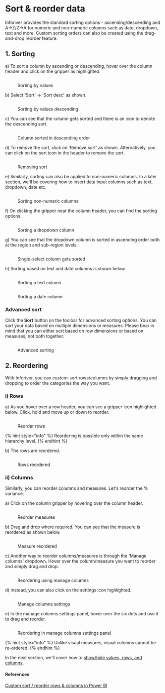 # Sort & reorder data

Inforiver provides the standard sorting options - ascending/descending and A->Z/Z->A for numeric and non-numeric columns such as date, dropdown, text and more. Custom sorting orders can also be created using the drag-and-drop reorder feature.

## 1. Sorting

a) To sort a column by ascending or descending, hover over the column header and click on the gripper as highlighted.

<figure><img src="../../.gitbook/assets/3.2.1 (2) Sort.png" alt=""><figcaption><p>Sorting by values</p></figcaption></figure>

b) Select 'Sort' -> 'Sort desc' as shown.

<figure><img src="../../.gitbook/assets/3.2.2 Sort.png" alt=""><figcaption><p>Sorting by values descending</p></figcaption></figure>

c) You can see that the column gets sorted and there is an icon to denote the descending sort.

<figure><img src="../../.gitbook/assets/3.2.3 Sorting.png" alt=""><figcaption><p>Column sorted in descending order</p></figcaption></figure>

d) To remove the sort, click on 'Remove sort' as shown. Alternatively, you can click on the sort icon in the header to remove the sort.

<figure><img src="../../.gitbook/assets/3.2.4 sorting.png" alt=""><figcaption><p>Removing sort</p></figcaption></figure>

e) Similarly, sorting can also be applied to non-numeric columns. In a later section, we'll be covering how to insert data input columns such as text, dropdown, date etc.&#x20;

<figure><img src="../../.gitbook/assets/3.2.9 sorting.png" alt=""><figcaption><p>Sorting non-numeric columns</p></figcaption></figure>

f) On clicking the gripper near the column header, you can find the sorting options.

<figure><img src="../../.gitbook/assets/3.2.10 sorting.png" alt=""><figcaption><p>Sorting a dropdown column</p></figcaption></figure>

g) You can see that the dropdown column is sorted in ascending order both at the region and sub-region levels.

<figure><img src="../../.gitbook/assets/3.2.11 sorting.png" alt=""><figcaption><p>Single-select column gets sorted</p></figcaption></figure>

h) Sorting based on text and date columns is shown below.

<div><figure><img src="../../.gitbook/assets/3.2.12 sorting.png" alt=""><figcaption><p>Sorting a text column</p></figcaption></figure> <figure><img src="../../.gitbook/assets/3.2.13 sorting.png" alt=""><figcaption><p>Sorting a date column</p></figcaption></figure></div>

### Advanced sort

Click the **Sort** button on the toolbar for advanced sorting options. You can sort your data based on multiple dimensions or measures. Please bear in mind that you can either sort based on row dimensions or based on measures, not both together.

<figure><img src="../../.gitbook/assets/image (1).png" alt=""><figcaption><p>Advanced sorting</p></figcaption></figure>

## 2. Reordering

With Inforiver, you can custom-sort rows/columns by simply dragging and dropping to order the categories the way you want.&#x20;

### i) Rows&#x20;

a) As you hover over a row header, you can see a gripper icon highlighted below. Click, hold and move up or down to reorder.

<figure><img src="../../.gitbook/assets/3.2.5 reorder.png" alt=""><figcaption><p>Reorder rows</p></figcaption></figure>

{% hint style="info" %}
Reordering is possible only within the same hierarchy level.
{% endhint %}

b) The rows are reordered.

<figure><img src="../../.gitbook/assets/3.2.6 reorder.png" alt=""><figcaption><p>Rows reordered</p></figcaption></figure>

### ii) Columns

Similarly, you can reorder columns and measures. Let's reorder the % variance.&#x20;

a) Click on the column gripper by hovering over the column header.

<figure><img src="../../.gitbook/assets/3.2.7 reorder.png" alt=""><figcaption><p>Reorder measures</p></figcaption></figure>

b) Drag and drop where required. You can see that the measure is reordered as shown below.

<figure><img src="../../.gitbook/assets/3.2.8 reorder.png" alt=""><figcaption><p>Measure reordered</p></figcaption></figure>

c) Another way to reorder columns/measures is through the 'Manage columns' dropdown. Hover over the column/measure you want to reorder and simply drag and drop.

<figure><img src="../../.gitbook/assets/3.2.15 reorder.png" alt=""><figcaption><p>Reordering using manage columns</p></figcaption></figure>

d) Instead, you can also click on the settings icon highlighted.

<figure><img src="../../.gitbook/assets/3.2.16 reorder.png" alt=""><figcaption><p>Manage columns settings</p></figcaption></figure>

e) In the manage columns settings panel, hover over the six dots and use it to drag and reorder.

<figure><img src="../../.gitbook/assets/3.2.17 reorder.png" alt=""><figcaption><p>Reordering in manage columns settings panel</p></figcaption></figure>

{% hint style="info" %}
Unlike visual measures, visual columns cannot be re-ordered.
{% endhint %}

In the next section, we'll cover how to [show/hide values, rows, and columns](show-or-hide-values-rows-and-columns.md).

#### References

[Custom sort / reorder rows & columns in Power BI](https://inforiver.com/blog/feature-highlights/custom-sort-order-rows-and-columns-in-power-bi/)
